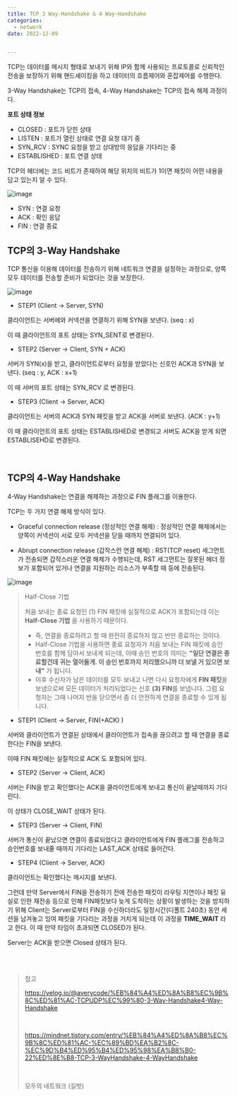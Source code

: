 ```yaml
---
title: TCP 3 Way-Handshake & 4 Way-Handshake
categories:
  - network
date: 2022-12-09


---
```


TCP는 데이터를 메시지 형태로 보내기 위해 IP와 함께 사용되는 프로토콜로 신뢰적인 전송을 보장하기 위해 핸드셰이킹을 하고 데이터의 흐름제어와 혼잡제어를 수행한다.

3-Way Handshake는 TCP의 접속, 4-Way Handshake는 TCP의 접속 해제 과정이다.



**포트 상태 정보**

- CLOSED : 포트가 닫힌 상태
- LISTEN : 포트가 열린 상태로 연결 요청 대기 중
- SYN_RCV : SYNC 요청을 받고 상대방의 응답을 기다리는 중
- ESTABLISHED : 포트 연결 상태



TCP의 헤더에는 코드 비트가 존재하여 해당 위치의 비트가 1이면 패킷이 어떤 내용을 담고 있는지 알 수 있다.

![image](https://user-images.githubusercontent.com/67885363/206913153-4acde685-a851-4bee-9e2d-2373c163a546.png)

- SYN : 연결 요청
- ACK : 확인 응답
- FIN : 연결 종료



## TCP의 3-Way Handshake

TCP 통신을 이용해 데이터를 전송하기 위해 네트워크 연결을 설정하는 과정으로, 양쪽 모두 데이터를 전송할 준비가 되었다는 것을 보장한다.

![image](https://user-images.githubusercontent.com/67885363/206913422-eb5b6fbc-fd14-4fe3-ae71-fafcc8624fb1.png)

- STEP1 (Client -> Server, SYN)

클라이언트는 서버에와 커넥션을 연결하기 위해 SYN을 보낸다. (seq : x)

이 때 클라이언트의 포트 상태는 SYN_SENT로 변경된다.



- STEP2 (Server -> Client, SYN + ACK)

서버가 SYN(x)을 받고, 클라이언트로부터 요청을 받았다는 신호인 ACK과 SYN을 보낸다. (seq : y, ACK : x+1)

이 때 서버의 포트 상태는 SYN_RCV 로 변경된다.



- STEP3 (Client -> Server, ACK)

클라이언트는 서버의 ACK과 SYN 패킷을 받고 ACK을 서버로 보낸다. (ACK : y+1)

이 때 클라이언트의 포트 상태는 ESTABLISHED로 변경되고 서버도 ACK을 받게 되면 ESTABLISEHD로 변경된다.



<br/>



## TCP의 4-Way Handshake

4-Way Handshake는 연결을 해제하는 과정으로 FIN 플래그를 이용한다. 

TCP는 두 가지 연결 해제 방식이 있다.

- Graceful connection release (정상적인 연결 해제) : 정상적인 연결 해제에서는 양쪽이 커넥션이 서로 모두 커넥션을 닫을 때까지 연결되어 있다.

- Abrupt connection release (갑작스런 연결 해제) : RST(TCP reset) 세그먼트가 전송되면 갑작스러운 연결 해제가 수행되는데, RST 세그먼트는 잘못된 헤더 정보가 포함되어 있거나 연결을 지원하는 리소스가 부족할 때 등에 전송된다.



![image](https://user-images.githubusercontent.com/67885363/206914271-916a61ed-4811-40fa-8e67-a00ea768f228.png)



> Half-Close 기법
>
> 처음 보내는 종료 요청인 (1) FIN 패킷에 실질적으로 ACK가 포함되는데 이는**Half-Close 기법** 을 사용하기 때문이다.
>
> - 즉, 연결을 종료하려고 할 때 완전히 종료하지 않고 반만 종료하는 것이다.
> - Half-Close 기법을 사용하면 종료 요청자가 처음 보내는 FIN 패킷에 승인 번호를 함께 담아서 보내게 되는데, 이때 승인 번호의 의미는 **"일단 연결은 종료할건데 귀는 열어둘게. 이 승인 번호까지 처리했으니까 더 보낼 거 있으면 보내"** 가 됩니다.
> - 이후 수신자가 남은 데이터를 모두 보내고 나면 다시 요청자에게 **FIN 패킷**을 보냄으로써 모든 데이터가 처리되었다는 신호 **(3) FIN**를 보냅니다. 그럼 요청자는 그때 나머지 반을 닫으면서 좀 더 안전하게 연결을 종료할 수 있게 됩니다.







- STEP1 (Client -> Server, FIN(+ACK) )

서버와 클라이언트가 연결된 상태에서 클라이언트가 접속을 끊으려고 할 때 연결을 종료한다는 FIN을 보낸다.

이때 FIN 패킷에는 실질적으로 ACK 도 포함되어 있다.



- STEP2 (Server -> Client, ACK)

서버는 FIN을 받고 확인했다는 ACK을 클라이언트에게 보내고 통신이 끝날때까지 기다린다.

이 상태가 CLOSE_WAIT 상태가 된다.



- STEP3 (Server -> Client, FIN)

서버가 통신이 끝났으면 연결이 종료되었다고 클라이언트에게 FIN 플래그를 전송하고 승인번호를 보내줄 때까지 기다리는 LAST_ACK 상태로 들어간다.



- STEP4 (Client -> Server, ACK)

클라이언트는 확인했다는 메시지를 보낸다.

그런데 만약 Server에서 FIN을 전송하기 전에 전송한 패킷이 라우팅 지연이나 패킷 유실로 인한 재전송 등으로 인해 FIN패킷보다 늦게 도착하는 상황이 발생하는 것을 방지하기 위해 Client는 Server로부터 FIN을 수신하더라도 일정시간(디폴트 240초) 동안 세션을 남겨놓고 잉여 패킷을 기다리는 과정을 거치게 되는데 이 과정을 **TIME_WAIT** 라고 한다. 이 때 만약 타임이 초과되면 CLOSED가 된다.

Server는 ACK을 받으면 Closed 상태가 된다.



<br/>

<br/>

> 참고
>
> https://velog.io/@averycode/%EB%84%A4%ED%8A%B8%EC%9B%8C%ED%81%AC-TCPUDP%EC%99%80-3-Way-Handshake4-Way-Handshake
>
> <br/>
>
> https://mindnet.tistory.com/entry/%EB%84%A4%ED%8A%B8%EC%9B%8C%ED%81%AC-%EC%89%BD%EA%B2%8C-%EC%9D%B4%ED%95%B4%ED%95%98%EA%B8%B0-22%ED%8E%B8-TCP-3-WayHandshake-4-WayHandshake
>
> <br/>
>
> 모두의 네트워크 (길벗)



